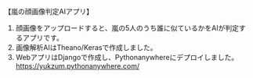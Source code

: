 【嵐の顔画像判定AIアプリ】

1. 顔画像をアップロードすると、嵐の5人のうち誰に似ているかをAIが判定するアプリです。
2. 画像解析AIはTheano/Kerasで作成しました。
3. WebアプリはDjangoで作成し、Pythonanywhereにデプロイしました。
https://yukzum.pythonanywhere.com/
